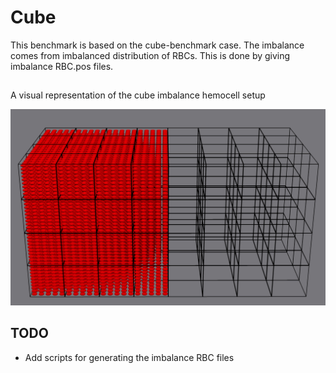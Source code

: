 # Cube
This benchmark is based on the cube-benchmark case.
The imbalance comes from imbalanced distribution of RBCs.
This is done by giving imbalance RBC.pos files.

##

A visual representation of the cube imbalance hemocell setup

![ ](Cube-hemo-imbalance.png  "Cube hemotacrit imbalance example")


## TODO
- Add scripts for generating the imbalance RBC files
